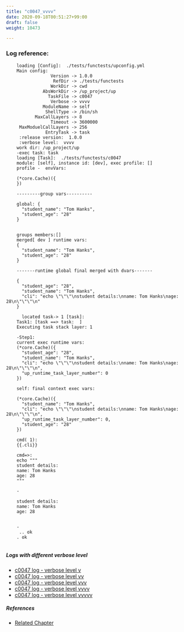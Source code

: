 ```yaml
---
title: "c0047_vvvv"
date: 2020-09-18T00:51:27+99:00
draft: false
weight: 10473

---
```


### Log reference: <no value>

```
    loading [Config]:  ./tests/functests/upconfig.yml
    Main config:
                 Version -> 1.0.0
                  RefDir -> ./tests/functests
                 WorkDir -> cwd
              AbsWorkDir -> /up_project/up
                TaskFile -> c0047
                 Verbose -> vvvv
              ModuleName -> self
               ShellType -> /bin/sh
           MaxCallLayers -> 8
                 Timeout -> 3600000
     MaxModuelCallLayers -> 256
               EntryTask -> task
     :release version:  1.0.0
     :verbose level:  vvvv
    work dir: /up_project/up
    -exec task: task
    loading [Task]:  ./tests/functests/c0047
    module: [self], instance id: [dev], exec profile: []
    profile -  envVars:
    
    (*core.Cache)({
    })
    
    ---------group vars----------
    
    global: {
      "student_name": "Tom Hanks",
      "student_age": "28"
    }
    
    
    groups members:[]
    merged[ dev ] runtime vars:
    {
      "student_name": "Tom Hanks",
      "student_age": "28"
    }
    
    -------runtime global final merged with dvars-------
    
    {
      "student_age": "28",
      "student_name": "Tom Hanks",
      "cli": "echo \"\"\"\nstudent details:\nname: Tom Hanks\nage: 28\n\"\"\"\n"
    }
    
      located task-> 1 [task]: 
    Task1: [task ==> task:  ]
    Executing task stack layer: 1
    
    -Step1:
    current exec runtime vars:
    (*core.Cache)({
      "student_age": "28",
      "student_name": "Tom Hanks",
      "cli": "echo \"\"\"\nstudent details:\nname: Tom Hanks\nage: 28\n\"\"\"\n",
      "up_runtime_task_layer_number": 0
    })
    
    self: final context exec vars:
    
    (*core.Cache)({
      "student_name": "Tom Hanks",
      "cli": "echo \"\"\"\nstudent details:\nname: Tom Hanks\nage: 28\n\"\"\"\n",
      "up_runtime_task_layer_number": 0,
      "student_age": "28"
    })
    
    cmd( 1):
    {{.cli}}
    
    cmd=>:
    echo """
    student details:
    name: Tom Hanks
    age: 28
    """
    
    -
    
    student details:
    name: Tom Hanks
    age: 28
    
    
    -
     .. ok
    . ok
    
```

##### Logs with different verbose level
* [c0047 log - verbose level v](../../logs/c0047_v)
* [c0047 log - verbose level vv](../../logs/c0047_vv)
* [c0047 log - verbose level vvv](../../logs/c0047_vvv)
* [c0047 log - verbose level vvvv](../../logs/c0047_vvvv)
* [c0047 log - verbose level vvvvv](../../logs/c0047_vvvvv)

##### References
* [Related Chapter](../../design-patterns/c0047)
